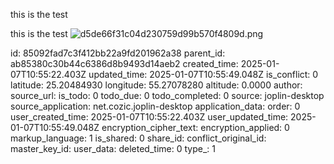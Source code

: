 this is the test

this is the test
![d5de66f31c04d230759d99b570f4809d.png](:/ef195426961a4bb391a978130a028627)

id: 85092fad7c3f412bb22a9fd201962a38
parent_id: ab85380c30b44c6386d8b9493d14aeb2
created_time: 2025-01-07T10:55:22.403Z
updated_time: 2025-01-07T10:55:49.048Z
is_conflict: 0
latitude: 25.20484930
longitude: 55.27078280
altitude: 0.0000
author: 
source_url: 
is_todo: 0
todo_due: 0
todo_completed: 0
source: joplin-desktop
source_application: net.cozic.joplin-desktop
application_data: 
order: 0
user_created_time: 2025-01-07T10:55:22.403Z
user_updated_time: 2025-01-07T10:55:49.048Z
encryption_cipher_text: 
encryption_applied: 0
markup_language: 1
is_shared: 0
share_id: 
conflict_original_id: 
master_key_id: 
user_data: 
deleted_time: 0
type_: 1